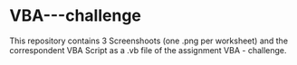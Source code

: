 # VBA---challenge

This repository contains 3 Screenshoots (one .png per worksheet) and the correspondent VBA Script as a .vb file of the assignment VBA -  challenge.

